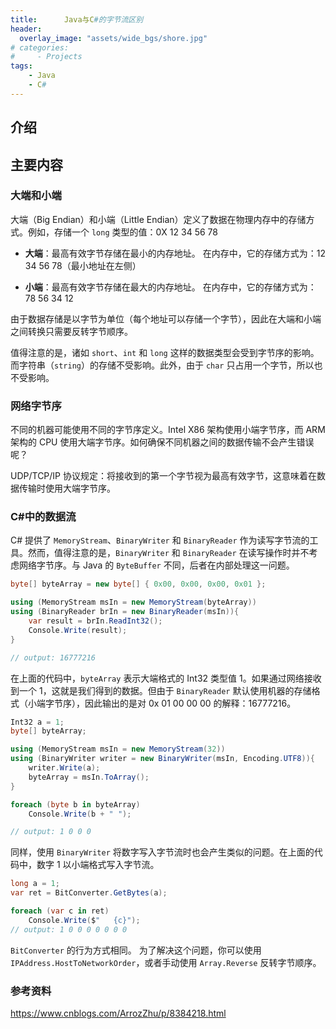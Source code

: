 ```yaml
---
title:      Java与C#的字节流区别
header:
  overlay_image: "assets/wide_bgs/shore.jpg"
# categories:
#     - Projects
tags:
    - Java
    - C#
---
```


## 介绍

## 主要内容
### 大端和小端
大端（Big Endian）和小端（Little Endian）定义了数据在物理内存中的存储方式。例如，存储一个 `long` 类型的值：0X 12 34 56 78

- **大端**：最高有效字节存储在最小的内存地址。
  在内存中，它的存储方式为：12 34 56 78（最小地址在左侧）

- **小端**：最高有效字节存储在最大的内存地址。
  在内存中，它的存储方式为：78 56 34 12

由于数据存储是以字节为单位（每个地址可以存储一个字节），因此在大端和小端之间转换只需要反转字节顺序。

值得注意的是，诸如 `short`、`int` 和 `long` 这样的数据类型会受到字节序的影响。而字符串（`string`）的存储不受影响。此外，由于 `char` 只占用一个字节，所以也不受影响。

### 网络字节序
不同的机器可能使用不同的字节序定义。Intel X86 架构使用小端字节序，而 ARM 架构的 CPU 使用大端字节序。如何确保不同机器之间的数据传输不会产生错误呢？

UDP/TCP/IP 协议规定：将接收到的第一个字节视为最高有效字节，这意味着在数据传输时使用大端字节序。

### C#中的数据流
C# 提供了 `MemoryStream`、`BinaryWriter` 和 `BinaryReader` 作为读写字节流的工具。然而，值得注意的是，`BinaryWriter` 和 `BinaryReader` 在读写操作时并不考虑网络字节序。与 Java 的 `ByteBuffer` 不同，后者在内部处理这一问题。

```C#
byte[] byteArray = new byte[] { 0x00, 0x00, 0x00, 0x01 };

using (MemoryStream msIn = new MemoryStream(byteArray))
using (BinaryReader brIn = new BinaryReader(msIn)){
    var result = brIn.ReadInt32();
    Console.Write(result);
}

// output: 16777216
```

在上面的代码中，`byteArray` 表示大端格式的 Int32 类型值 1。如果通过网络接收到一个 1，这就是我们得到的数据。但由于 `BinaryReader` 默认使用机器的存储格式（小端字节序），因此输出的是对 0x 01 00 00 00 的解释：16777216。

```C#
Int32 a = 1;
byte[] byteArray;

using (MemoryStream msIn = new MemoryStream(32))
using (BinaryWriter writer = new BinaryWriter(msIn, Encoding.UTF8)){
    writer.Write(a);
    byteArray = msIn.ToArray();
}

foreach (byte b in byteArray)
    Console.Write(b + " ");

// output: 1 0 0 0
```

同样，使用 `BinaryWriter` 将数字写入字节流时也会产生类似的问题。在上面的代码中，数字 1 以小端格式写入字节流。

```C#
long a = 1;
var ret = BitConverter.GetBytes(a);

foreach (var c in ret)
    Console.Write($"   {c}");
// output: 1 0 0 0 0 0 0 0
```

`BitConverter` 的行为方式相同。
为了解决这个问题，你可以使用 `IPAddress.HostToNetworkOrder`，或者手动使用 `Array.Reverse` 反转字节顺序。

### 参考资料

https://www.cnblogs.com/ArrozZhu/p/8384218.html
